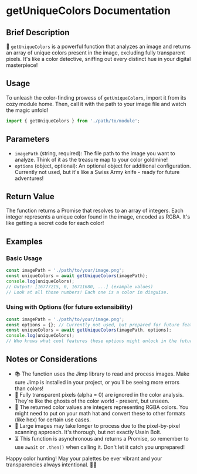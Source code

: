 # getUniqueColors Documentation

## Brief Description
🎨 `getUniqueColors` is a powerful function that analyzes an image and returns an array of unique colors present in the image, excluding fully transparent pixels. It's like a color detective, sniffing out every distinct hue in your digital masterpiece!

## Usage
To unleash the color-finding prowess of `getUniqueColors`, import it from its cozy module home. Then, call it with the path to your image file and watch the magic unfold!

```javascript
import { getUniqueColors } from './path/to/module';
```

## Parameters
- `imagePath` (string, required): The file path to the image you want to analyze. Think of it as the treasure map to your color goldmine!
- `options` (object, optional): An optional object for additional configuration. Currently not used, but it's like a Swiss Army knife - ready for future adventures!

## Return Value
The function returns a Promise that resolves to an array of integers. Each integer represents a unique color found in the image, encoded as RGBA. It's like getting a secret code for each color!

## Examples

### Basic Usage
```javascript
const imagePath = './path/to/your/image.png';
const uniqueColors = await getUniqueColors(imagePath);
console.log(uniqueColors);
// Output: [16777215, 0, 16711680, ...] (example values)
// Look at all those numbers! Each one is a color in disguise.
```

### Using with Options (for future extensibility)
```javascript
const imagePath = './path/to/your/image.png';
const options = {}; // Currently not used, but prepared for future features
const uniqueColors = await getUniqueColors(imagePath, options);
console.log(uniqueColors);
// Who knows what cool features these options might unlock in the future?
```

## Notes or Considerations
- 📚 The function uses the Jimp library to read and process images. Make sure Jimp is installed in your project, or you'll be seeing more errors than colors!
- 👻 Fully transparent pixels (alpha = 0) are ignored in the color analysis. They're like the ghosts of the color world - present, but unseen.
- 🧮 The returned color values are integers representing RGBA colors. You might need to put on your math hat and convert these to other formats (like hex) for certain use cases.
- 🐢 Large images may take longer to process due to the pixel-by-pixel scanning approach. It's thorough, but not exactly Usain Bolt.
- ⏳ This function is asynchronous and returns a Promise, so remember to use `await` or `.then()` when calling it. Don't let it catch you unprepared!

Happy color hunting! May your palettes be ever vibrant and your transparencies always intentional. 🌈✨
